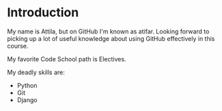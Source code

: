 Introduction
============

My name is Attila, but on GitHub I'm known as atifar. Looking forward to picking up a lot of useful knowledge about using GitHub effectively in this course.

My favorite Code School path is Electives.

My deadly skills are:

* Python
* Git
* Django
